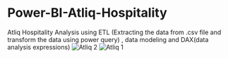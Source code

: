 # Power-BI-Atliq-Hospitality
Atliq Hospitality Analysis using ETL (Extracting the data from .csv file and transform the data using power query) , data modeling and DAX(data analysis expressions)
![Atliq 2](https://user-images.githubusercontent.com/119726457/230770390-c91a00bc-1eda-433e-be93-4f0d89b7fb80.jpg)
![Atliq 1](https://user-images.githubusercontent.com/119726457/230770400-fd29be7e-5a74-4cc5-a717-8a411867f653.jpg)
